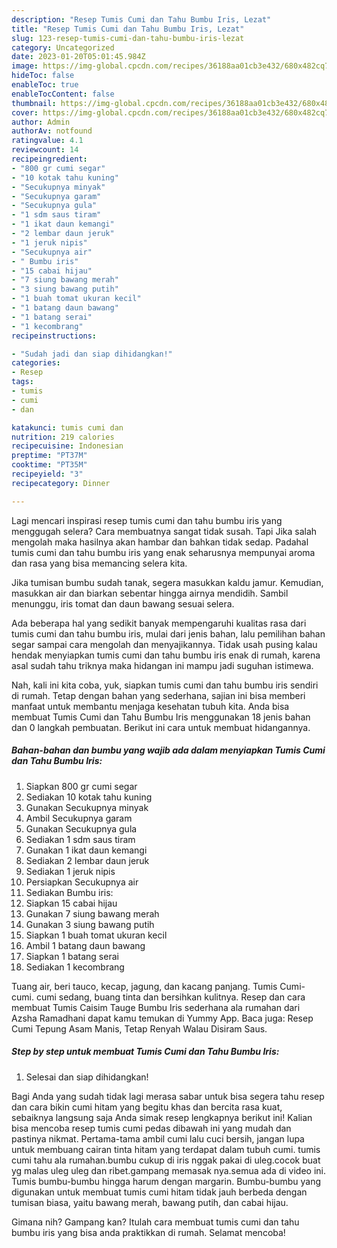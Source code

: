 ```yaml
---
description: "Resep Tumis Cumi dan Tahu Bumbu Iris, Lezat"
title: "Resep Tumis Cumi dan Tahu Bumbu Iris, Lezat"
slug: 123-resep-tumis-cumi-dan-tahu-bumbu-iris-lezat
category: Uncategorized
date: 2023-01-20T05:01:45.984Z
image: https://img-global.cpcdn.com/recipes/36188aa01cb3e432/680x482cq70/tumis-cumi-dan-tahu-bumbu-iris-foto-resep-utama.jpg
hideToc: false
enableToc: true
enableTocContent: false
thumbnail: https://img-global.cpcdn.com/recipes/36188aa01cb3e432/680x482cq70/tumis-cumi-dan-tahu-bumbu-iris-foto-resep-utama.jpg
cover: https://img-global.cpcdn.com/recipes/36188aa01cb3e432/680x482cq70/tumis-cumi-dan-tahu-bumbu-iris-foto-resep-utama.jpg
author: Admin
authorAv: notfound
ratingvalue: 4.1
reviewcount: 14
recipeingredient:
- "800 gr cumi segar"
- "10 kotak tahu kuning"
- "Secukupnya minyak"
- "Secukupnya garam"
- "Secukupnya gula"
- "1 sdm saus tiram"
- "1 ikat daun kemangi"
- "2 lembar daun jeruk"
- "1 jeruk nipis"
- "Secukupnya air"
- " Bumbu iris"
- "15 cabai hijau"
- "7 siung bawang merah"
- "3 siung bawang putih"
- "1 buah tomat ukuran kecil"
- "1 batang daun bawang"
- "1 batang serai"
- "1 kecombrang"
recipeinstructions:

- "Sudah jadi dan siap dihidangkan!"
categories:
- Resep
tags:
- tumis
- cumi
- dan

katakunci: tumis cumi dan 
nutrition: 219 calories
recipecuisine: Indonesian
preptime: "PT37M"
cooktime: "PT35M"
recipeyield: "3"
recipecategory: Dinner

---
```



Lagi mencari inspirasi resep tumis cumi dan tahu bumbu iris yang menggugah selera? Cara membuatnya sangat tidak susah. Tapi Jika salah mengolah maka hasilnya akan hambar dan bahkan tidak sedap. Padahal tumis cumi dan tahu bumbu iris yang enak seharusnya mempunyai aroma dan rasa yang bisa memancing selera kita.


Jika tumisan bumbu sudah tanak, segera masukkan kaldu jamur. Kemudian, masukkan air dan biarkan sebentar hingga airnya mendidih. Sambil menunggu, iris tomat dan daun bawang sesuai selera.

Ada beberapa hal yang sedikit banyak mempengaruhi kualitas rasa dari tumis cumi dan tahu bumbu iris, mulai dari jenis bahan, lalu pemilihan bahan segar sampai cara mengolah dan menyajikannya. Tidak usah pusing kalau hendak menyiapkan tumis cumi dan tahu bumbu iris enak di rumah, karena asal sudah tahu triknya maka hidangan ini mampu jadi suguhan istimewa.


Nah, kali ini kita coba, yuk, siapkan tumis cumi dan tahu bumbu iris sendiri di rumah. Tetap dengan bahan yang sederhana, sajian ini bisa memberi manfaat untuk membantu menjaga kesehatan tubuh kita. Anda bisa membuat Tumis Cumi dan Tahu Bumbu Iris menggunakan 18 jenis bahan dan 0 langkah pembuatan. Berikut ini cara untuk membuat hidangannya.

<!--inarticleads1-->

##### Bahan-bahan dan bumbu yang wajib ada dalam menyiapkan Tumis Cumi dan Tahu Bumbu Iris:

1. Siapkan 800 gr cumi segar
1. Sediakan 10 kotak tahu kuning
1. Gunakan Secukupnya minyak
1. Ambil Secukupnya garam
1. Gunakan Secukupnya gula
1. Sediakan 1 sdm saus tiram
1. Gunakan 1 ikat daun kemangi
1. Sediakan 2 lembar daun jeruk
1. Sediakan 1 jeruk nipis
1. Persiapkan Secukupnya air
1. Sediakan  Bumbu iris:
1. Siapkan 15 cabai hijau
1. Gunakan 7 siung bawang merah
1. Gunakan 3 siung bawang putih
1. Siapkan 1 buah tomat ukuran kecil
1. Ambil 1 batang daun bawang
1. Siapkan 1 batang serai
1. Sediakan 1 kecombrang


Tuang air, beri tauco, kecap, jagung, dan kacang panjang. Tumis Cumi-cumi. cumi sedang, buang tinta dan bersihkan kulitnya. Resep dan cara membuat Tumis Caisim Tauge Bumbu Iris sederhana ala rumahan dari Azsha Ramadhani dapat kamu temukan di Yummy App. Baca juga: Resep Cumi Tepung Asam Manis, Tetap Renyah Walau Disiram Saus. 

<!--inarticleads2-->

##### Step by step untuk membuat Tumis Cumi dan Tahu Bumbu Iris:


1. Selesai dan siap dihidangkan!

Bagi Anda yang sudah tidak lagi merasa sabar untuk bisa segera tahu resep dan cara bikin cumi hitam yang begitu khas dan bercita rasa kuat, sebaiknya langsung saja Anda simak resep lengkapnya berikut ini! Kalian bisa mencoba resep tumis cumi pedas dibawah ini yang mudah dan pastinya nikmat. Pertama-tama ambil cumi lalu cuci bersih, jangan lupa untuk membuang cairan tinta hitam yang terdapat dalam tubuh cumi. tumis cumi tahu ala rumahan.bumbu cukup di iris nggak pakai di uleg.cocok buat yg malas uleg uleg dan ribet.gampang memasak nya.semua ada di video ini. Tumis bumbu-bumbu hingga harum dengan margarin. Bumbu-bumbu yang digunakan untuk membuat tumis cumi hitam tidak jauh berbeda dengan tumisan biasa, yaitu bawang merah, bawang putih, dan cabai hijau. 

Gimana nih? Gampang kan? Itulah cara membuat tumis cumi dan tahu bumbu iris yang bisa anda praktikkan di rumah. Selamat mencoba!
